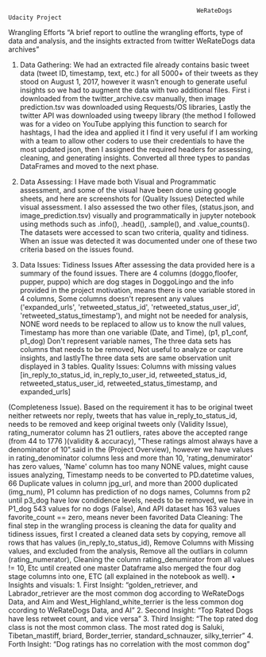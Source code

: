                                                          WeRateDogs Udacity Project
Wrangling Efforts
“A brief report to outline the wrangling efforts, type of data and analysis, and the insights extracted from twitter WeRateDogs data archives”

1. Data Gathering:
We had an extracted file already contains basic tweet data (tweet ID, timestamp, text, etc.) for all 5000+ of their tweets as they stood on August 1, 2017, however it wasn’t enough to generate useful insights so we had to augment the data with two additional files.
First i downloaded from the twitter_archive.csv manually, then image prediction.tsv was downloaded using Requests/OS libraries, Lastly the twitter API was downloaded using tweepy library (the method I followed was for a video on YouTube applying this function to search for hashtags, I had the idea and applied it I find it very useful if I am working with a team to allow other coders to use their credentials to have the most updated json, then I assigned the required headers for assessing, cleaning, and generating insights.
Converted all three types to pandas DataFrames and moved to the next phase.

2. Data Assessing:
I Have made both Visual and Programmatic assessment, and some of the visual have been done using google sheets, and here are screenshots for (Quality Issues) Detected while visual assessment.
I also assessed the two other files, (status.json, and image_prediction.tsv) visually and programmatically in jupyter notebook using methods such as .info(), .head(), .sample(), and .value_counts().
The datasets were accessed to scan two criteria, quality and tidiness. When an issue was detected it was documented under one of these two criteria based on the issues found.

3. Data Issues:
Tidiness Issues
After assessing the data provided here is a summary of the found issues.
There are 4 columns (doggo,floofer, pupper, puppo) which are dog stages in DoggoLingo and the info provided in the project motivation, means there is one variable stored in 4 columns, Some columns doesn't represent any values ('expanded_urls', 'retweeted_status_id', 'retweeted_status_user_id', 'retweeted_status_timestamp'), and might not be needed for analysis, NONE word needs to be replaced to allow us to know the null values, Timestamp has more than one variable (Date, and Time), (p1, p1_conf, p1_dog) Don't represent variable names, The three data sets has columns that needs to be removed, Not useful to analyze or capture insights, and lastlyThe three data sets are same observation unit displayed in 3 tables.
Quality Issues:
Columns with missing values [in_reply_to_status_id, in_reply_to_user_id, retweeted_status_id, retweeted_status_user_id, retweeted_status_timestamp, and expanded_urls] 

(Completeness Issue).
Based on the requirement it has to be original tweet neither retweets nor reply, tweets that has value in_reply_to_status_id, needs to be removed and keep original tweets only (Validity Issue), rating_numerator column has 21 outliers, rates above the accepted range (from 44 to 1776 )(validity & accuracy), "These ratings almost always have a denominator of 10".said in the (Project Overview), however we have values in rating_denominator columns less and more than 10, 'rating_denumirator' has zero values, 'Name' column has too many NONE values, might cause issues analyzing, Timestamp needs to be converted to PD.datetime values, 66 Duplicate values in column jpg_url, and more than 2000 duplicated (img_num), P1 column has prediction of no dogs names, Columns from p2 until p3_dog have low condidence levels, needs to be removed, we have in P1_dog 543 values for no dogs (False), And API dataset has 163 values favorite_count == zero, means never been favorited Data Cleaning: The final step in the wrangling process is cleaning the data for quality and tidiness issues, first I created a cleaned data sets by copying, remove all rows that has values (in_reply_to_status_id), Remove Columns with Missing values, and excluded from the analysis, Remove all the outliars in column (rating_numerator), Cleaning the column rating_denumirator from all values != 10, Etc until created one master Dataframe also merged the four dog stage columns into one, ETC (all explained in the notebook as well). • Insights and visuals: 1. First Insight: “golden_retriever, and Labrador_retriever are the most common dog according to WeRateDogs Data, and Aim and West_Highland_white_terrier is the less common dog ccording to WeRateDogs Data, and AI”
2. Second Insight: “Top Rated Dogs have less retweet count, and vice versa”
3. Third Insight: “The top rated dog class is not the most common class. The most rated dog is Saluki, Tibetan_mastiff, briard, Border_terrier, standard_schnauzer, silky_terrier” 4. Forth Insight: “Dog ratings has no correlation with the most common dog”
